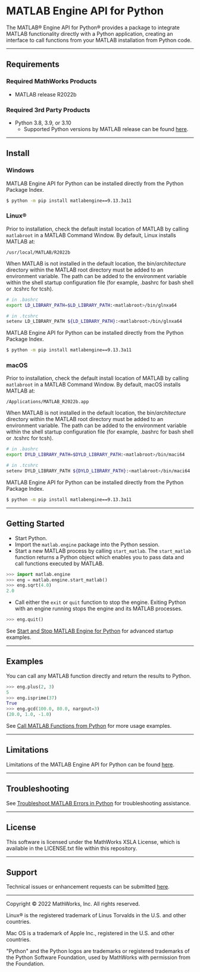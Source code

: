 # MATLAB Engine API for Python

The MATLAB&reg; Engine API for Python&reg; provides a package to integrate MATLAB functionality directly with a Python application, creating an interface to call functions from your MATLAB installation from Python code. 

---
## Requirements
### Required MathWorks Products
<!-- MUST_BE_UPDATED_EACH_RELEASE (Search repo for this string) -->
* MATLAB release R2022b

### Required 3rd Party Products
<!-- MUST_BE_UPDATED_EACH_RELEASE (Search repo for this string) -->
* Python 3.8, 3.9, or 3.10
    * Supported Python versions by MATLAB release can be found [here](https://www.mathworks.com/content/dam/mathworks/mathworks-dot-com/support/sysreq/files/python-compatibility.pdf).

---

## Install

### Windows
MATLAB Engine API for Python can be installed directly from the Python Package Index.
<!-- MUST_BE_UPDATED_EACH_RELEASE (Search repo for this string) -->
```bash
$ python -m pip install matlabengine==9.13.3a11
```



### Linux&reg; 
Prior to installation, check the default install location of MATLAB by calling ```matlabroot``` in a MATLAB Command Window. By default, Linux installs MATLAB at:<br>
<!-- MUST_BE_UPDATED_EACH_RELEASE (Search repo for this string) -->
```/usr/local/MATLAB/R2022b```

When MATLAB is not installed in the default location, the bin/*architecture* directory within the MATLAB root directory must be added to an environment variable. The path can be added to the environment variable within the shell startup configuration file (for example, .bashrc for bash shell or .tcshrc for tcsh).

```bash
# in .bashrc
export LD_LIBRARY_PATH=$LD_LIBRARY_PATH:<matlabroot>/bin/glnxa64
```

```bash
# in .tcshrc
setenv LD_LIBRARY_PATH ${LD_LIBRARY_PATH}:<matlabroot>/bin/glnxa64
```

MATLAB Engine API for Python can be installed directly from the Python Package Index.
<!-- MUST_BE_UPDATED_EACH_RELEASE (Search repo for this string) -->
```bash
$ python -m pip install matlabengine==9.13.3a11
```

### macOS
Prior to installation, check the default install location of MATLAB by calling ```matlabroot``` in a MATLAB Command Window. By default, macOS installs MATLAB at:<br>

<!-- MUST_BE_UPDATED_EACH_RELEASE (Search repo for this string) -->
```/Applications/MATLAB_R2022b.app```

When MATLAB is not installed in the default location, the bin/*architecture* directory within the MATLAB root directory must be added to an environment variable. The path can be added to the environment variable within the shell startup configuration file (for example, .bashrc for bash shell or .tcshrc for tcsh).

```bash
# in .bashrc
export DYLD_LIBRARY_PATH=$DYLD_LIBRARY_PATH:<matlabroot>/bin/maci64
```

```bash
# in .tcshrc
setenv DYLD_LIBRARY_PATH ${DYLD_LIBRARY_PATH}:<matlabroot>/bin/maci64
```

MATLAB Engine API for Python can be installed directly from the Python Package Index.
<!-- MUST_BE_UPDATED_EACH_RELEASE (Search repo for this string) -->
```bash
$ python -m pip install matlabengine==9.13.3a11
```

---

## Getting Started
* Start Python.
* Import the ```matlab.engine``` package into the Python session.
* Start a new MATLAB process by calling ```start_matlab```. The ```start_matlab``` function returns a Python object which enables you to pass data and call functions executed by MATLAB.

```python
>>> import matlab.engine
>>> eng = matlab.engine.start_matlab()
>>> eng.sqrt(4.0)
2.0
```

* Call either the ```exit``` or ```quit``` function to stop the engine. Exiting Python with an engine running stops the engine and its MATLAB processes.

```python
>>> eng.quit()
```

See [Start and Stop MATLAB Engine for Python](https://www.mathworks.com/help/matlab/matlab_external/start-the-matlab-engine-for-python.html) for advanced startup examples.

---

## Examples
You can call any MATLAB function directly and return the results to Python. 
```python
>>> eng.plus(2, 3)
5
>>> eng.isprime(37)
True
>>> eng.gcd(100.0, 80.0, nargout=3)
(20.0, 1.0, -1.0)
```
See [Call MATLAB Functions from Python](https://www.mathworks.com/help/matlab/matlab_external/call-matlab-functions-from-python.html) for more usage examples.

---

## Limitations
Limitations of the MATLAB Engine API for Python can be found [here](https://www.mathworks.com/help/matlab/matlab_external/limitations-to-the-matlab-engine-for-python.html).

---

## Troubleshooting
See [Troubleshoot MATLAB Errors in Python](https://www.mathworks.com/help/matlab/matlab_external/troubleshoot-matlab-errors-in-python.html) for troubleshooting assistance.

---

## License
This software is licensed under the MathWorks XSLA License, which is available in the LICENSE.txt file within this repository.

---

## Support
Technical issues or enhancement requests can be submitted [here](https://github.com/mathworks/matlab-engine-for-python/issues). 

---

Copyright &copy; 2022 MathWorks, Inc. All rights reserved.

Linux&reg; is the registered trademark of Linus Torvalds in the U.S. and other countries.

Mac OS is a trademark of Apple Inc., registered in the U.S. and other countries.

"Python" and the Python logos are trademarks or registered trademarks of the Python Software Foundation, used by MathWorks with permission from the Foundation.
